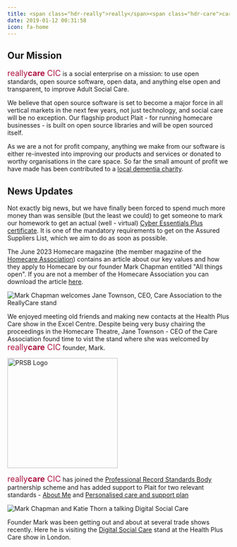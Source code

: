 ```yaml
---
title: <span class="hdr-really">really</span><span class="hdr-care">care</span><span class="hdr-really"> CIC</span>
date: 2019-01-12 00:31:58
icon: fa-home
---
```

## Our Mission
<span style="font-size: large; color:#ad1340">really<span style="font-weight:bold">care</span> CIC</span> is a social enterprise on a mission: to use open standards, open source software, open data, and anything else open and transparent, to improve Adult Social Care. 

​We believe that open source software is set to become a major force in all vertical ​markets in the next few years, not just technology, and social care will be no exception.  Our flagship product Plait - for running homecare businesses - is built on open source libraries and will be open sourced itself.

As we are a not for profit company, anything we make from our software is either re-invested into improving our products and services or donated to worthy organisations in the care space.  So far the small amount of profit we have made has been contributed to a [local dementia charity](https://tn22clubs.org/).

## News Updates

Not exactly big news, but we have finally been forced to spend much more money than was sensible (but the least we could) to get someone to mark our homework to get an actual (well - virtual) [Cyber Essentials Plus certificate](https://registry.blockmarktech.com/certificates/5606c33c-93ae-4bf5-9c01-62fd11f4943b/?share_key=vk1Q-s5QbxG6VHoI87aGtffKheP9HqXrHID1V7d59pk).  It is one of the mandatory requirements to get on the Assured Suppliers List, which we aim to do as soon as possible.

The June 2023 Homecare magazine (the member magazine of the [Homecare Association](https://homecareassociation.org.uk)) contains an article about our key values and how they apply to Homecare by our founder Mark Chapman entitled "All things open".  If you are not a member of the Homecare Association you can download the article [here](img/HomecareJune2023AllThingsOpen.pdf).

<img alt="Mark Chapman welcomes Jane Townson, CEO, Care Association to the ReallyCare stand" src="/img/MarkAndJaneTownson.jpg" />

We enjoyed meeting old friends and making new contacts at the Health Plus Care show in the Excel Centre.  Despite being very busy chairing the proceedings in the Homecare Theatre, Jane Townson - CEO of the Care Association found time to vist the stand where she was welcomed by <span style="font-size: large; color:#ad1340">really<span style="font-weight:bold">care</span> CIC</span> founder, Mark.

<img alt="PRSB Logo" src="/img/PRSB-Partner-Logo.png" width="250" />

<span style="font-size: large; color:#ad1340">really<span style="font-weight:bold">care</span> CIC</span> has joined the [Professional Record Standards Body](https://theprsb.org) partnership scheme  and has added support to Plait for two relevant standards - [About Me](https://theprsb.org/standards/aboutme/) and [Personalised care and support plan](https://theprsb.org/standards/personalisedcareandsupportplan/)


<img alt="Mark Chapman and Katie Thorn a talking Digital Social Care" src="/img/MarkAndKatieThorn.jpeg"/>

Founder Mark was been getting out and about at several trade shows recently.  Here he is visiting the [Digital Social Care](https://twitter.com/DigiSocialCare) stand at the Health Plus Care show in London.